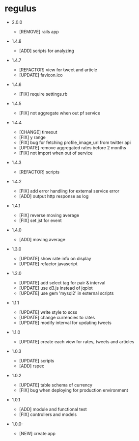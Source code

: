 regulus
=======

- 2.0.0
  - [REMOVE] rails app

- 1.4.8
  - [ADD] scripts for analyzing

- 1.4.7
  - [REFACTOR] view for tweet and article
  - [UPDATE] favicon.ico

- 1.4.6
  - [FIX] require settings.rb

- 1.4.5
  - [FIX] not aggregate when out pf service

- 1.4.4
  - [CHANGE] timeout
  - [FIX] y range
  - [FIX] bug for fetching profile_image_url from twitter api
  - [UPDATE] remove aggregated rates before 2 months
  - [FIX] not import when out of service

- 1.4.3
  - [REFACTOR] scripts

- 1.4.2
  - [FIX] add error handling for external service error
  - [ADD] output http response as log

- 1.4.1
  - [FIX] reverse moving average
  - [FIX] set jst for event

- 1.4.0
  - [ADD] moving average

- 1.3.0
  - [UPDATE] show rate info on display
  - [UPDATE] refactor javascript

- 1.2.0
  - [UPDATE] add select tag for pair & interval
  - [UPDATE] use d3.js instead of jqplot
  - [UPDATE] use gem 'mysql2' in external scripts

- 1.1.1
  - [UPDATE] write style to scss
  - [UPDATE] change currencies to rates
  - [UPDATE] modify interval for updating tweets

- 1.1.0
  - [UPDATE] create each view for rates, tweets and articles

- 1.0.3
  - [UPDATE] scripts
  - [ADD] rspec

- 1.0.2
  - [UPDATE] table schema of currency
  - [FIX] bug when deploying for production environment

- 1.0.1
  - [ADD] module and functional test
  - [FIX] controllers and models

- 1.0.0:
  - [NEW] create app
